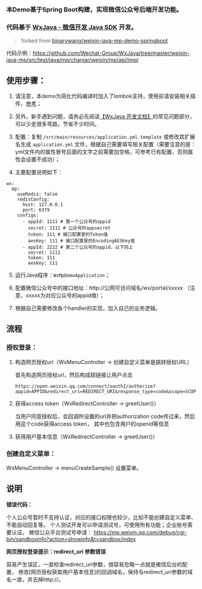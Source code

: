 ### 本Demo基于Spring Boot构建，实现微信公众号后端开发功能。

### 代码基于 [WxJava - 微信开发 Java SDK](https://github.com/Wechat-Group/WxJava) 开发。

> forked from [binarywang/weixin-java-mp-demo-springboot](https://github.com/binarywang/weixin-java-mp-demo-springboot)

代码示例：https://github.com/Wechat-Group/WxJava/tree/master/weixin-java-mp/src/test/java/me/chanjar/weixin/mp/api/impl

## 使用步骤：
1. 请注意，本demo为简化代码编译时加入了lombok支持，使用前请安装相关插件，[参考](https://mp.weixin.qq.com/s/cUc-bUcprycADfNepnSwZQ)；

2. 另外，新手遇到问题，请务必先阅读[【WxJava 开发文档】](https://github.com/Wechat-Group/WxJava/wiki)的常见问题部分，可以少走很多弯路，节省不少时间。

3. 配置：复制 `/src/main/resources/application.yml.template` 或修改其扩展名生成 `application.yml` 文件，根据自己需要填写相关配置（需要注意的是：yml文件内的属性冒号后面的文字之前需要加空格，可参考已有配置，否则属性会设置不成功）；

4. 主要配置说明如下：
```
wx:
  mp:
    useRedis: false
    redisConfig:
      host: 127.0.0.1
      port: 6379
    configs:
      - appId: 1111 # 第一个公众号的appid
        secret: 1111 # 公众号的appsecret
        token: 111 # 接口配置里的Token值
        aesKey: 111 # 接口配置里的EncodingAESKey值
      - appId: 2222 # 第二个公众号的appid，以下同上
        secret: 1111
        token: 111
        aesKey: 111
```

5. 运行Java程序：`WxMpDemoApplication`；

6. 配置微信公众号中的接口地址：http://公网可访问域名/wx/portal/xxxxx （注意，xxxxx为对应公众号的appid值）；

7. 根据自己需要修改各个handler的实现，加入自己的业务逻辑。



## 流程

### 授权登录：

1. 构造网页授权url（WxMenuController -> 创建自定义菜单是跳转授权URL）

   首先构造网页授权url，然后构成超链接让用户点击
   ```
   https://open.weixin.qq.com/connect/oauth2/authorize?appid=APPID&redirect_uri=REDIRECT_URI&response_type=code&scope=SCOPE&state=STATE#wechat_redirect
   ```
   
2. 获得access token（WxRedirectController -> greetUser()）

   当用户同意授权后，会回调所设置的url并把authorization code传过来，然后用这个code获得access token，
   其中也包含用户的openid等信息
   
3. 获得用户基本信息（WxRedirectController -> greetUser()）


### 创建自定义菜单：

WxMenuController -> menuCreateSample() 设置菜单。


## 说明	

**错误代码：**

个人公众号暂时不支持认证，对应的接口权限也较少，比如不能创建自定义菜单、不能自动回复等。
个人测试开发可以申请测试号，可使用所有功能；企业账号需要认证。
微信公众平台测试号申请：
https://mp.weixin.qq.com/debug/cgi-bin/sandboxinfo?action=showinfo&t=sandbox/index


**网页授权登录提示：redirect_uri 参数错误**

容易产生误区，一直检查redirect_uri参数，很容易忽略一点就是微信后台的配置，
修改[网页授权获取用户基本信息]的回调域名，保持与redirect_uri参数的域名一直，并去掉http://。
